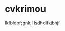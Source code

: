 #                                                                     cvkrimou



lkfbldbf;gnk;l
lsdhdlfkjbhjf
